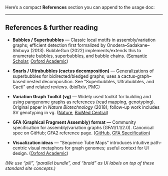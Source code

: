 Here’s a compact **References** section you can append to the usage doc:

---

## References & further reading

* **Bubbles / Superbubbles** — Classic local motifs in assembly/variation graphs; efficient detection first formalized by Onodera–Sadakane–Shibuya (2013). BubbleGun (2022) implements/extends this to enumerate bubbles, superbubbles, and bubble chains. ([Semantic Scholar][1], [Oxford Academic][2])

* **Snarls / Ultrabubbles (cactus decomposition)** — Generalizations of superbubbles for bidirected/biedged graphs; uses a cactus-graph–based nested decomposition. See “Superbubbles, Ultrabubbles, and Cacti” and related reviews. ([bioRxiv][3], [PMC][4])

* **Variation Graph Toolkit (vg)** — Widely used toolkit for building and using pangenome graphs as references (read mapping, genotyping). Original paper in *Nature Biotechnology* (2018); follow-up work includes SV genotyping in vg. ([Nature][5], [BioMed Central][6])

* **GFA (Graphical Fragment Assembly) format** — Community specification for assembly/variation graphs (GFA1/1.1/2.0). Canonical spec on GitHub; GFA2 reference page. ([GitHub][7], [GFA Specification][8])

* **Visualization ideas** — “Sequence Tube Maps” introduces intuitive path-centric visual metaphors for graph genomes; useful context for UI design. ([Oxford Academic][9])

*(We use “pill”, “parallel bundle”, and “braid” as UI labels on top of these standard site concepts.)*

[1]: https://www.semanticscholar.org/paper/Detecting-Superbubbles-in-Assembly-Graphs-Onodera-Sadakane/8d7d63e1f4237fe0d0455e5965d3541cb0ccc2e6?utm_source=chatgpt.com "[PDF] Detecting Superbubbles in Assembly Graphs"
[2]: https://academic.oup.com/bioinformatics/article/38/17/4217/6633304?utm_source=chatgpt.com "enumerating bubbles and superbubbles in genome graphs ..."
[3]: https://www.biorxiv.org/content/10.1101/101493v1.full.pdf?utm_source=chatgpt.com "Superbubbles, Ultrabubbles and Cacti"
[4]: https://pmc.ncbi.nlm.nih.gov/articles/PMC6067107/?utm_source=chatgpt.com "Superbubbles, Ultrabubbles, and Cacti - PMC"
[5]: https://www.nature.com/articles/nbt.4227?utm_source=chatgpt.com "Variation graph toolkit improves read mapping by ..."
[6]: https://genomebiology.biomedcentral.com/articles/10.1186/s13059-020-1941-7?utm_source=chatgpt.com "Genotyping structural variants in pangenome graphs using the ..."
[7]: https://github.com/GFA-spec/GFA-spec/blob/master/GFA-spec.md?utm_source=chatgpt.com "GFA-spec.md - GitHub"
[8]: https://gfa-spec.github.io/GFA-spec/GFA2.html?utm_source=chatgpt.com "Graphical Fragment Assembly (GFA) 2.0 Format Specification"
[9]: https://academic.oup.com/bioinformatics/article/35/24/5318/5542397?utm_source=chatgpt.com "Sequence tube maps: making graph genomes intuitive to ..."
